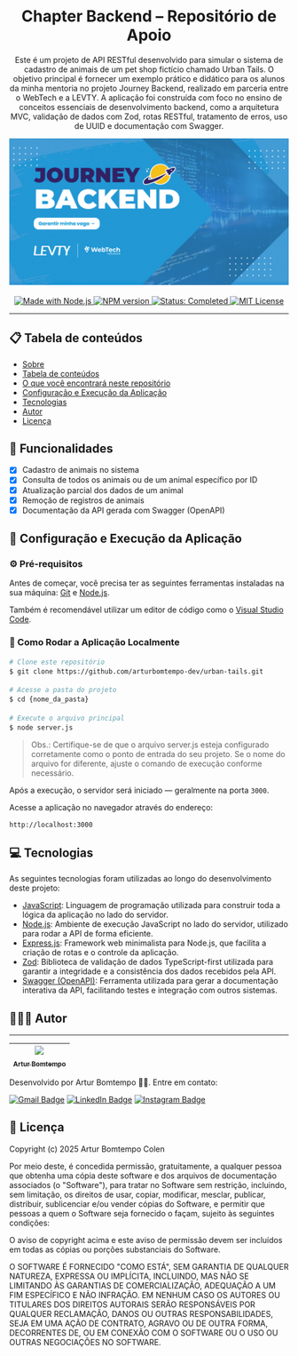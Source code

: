 <div  align="center" id="about">
    <h1 align="center">
        Chapter Backend – Repositório de Apoio
    </h1>
    <p align="center">
        Este é um projeto de API RESTful desenvolvido para simular o sistema de cadastro de animais de um pet shop fictício chamado Urban Tails. O objetivo principal é fornecer um exemplo prático e didático para os alunos da minha mentoria no projeto Journey Backend, realizado em parceria entre o WebTech e a LEVTY. A aplicação foi construída com foco no ensino de conceitos essenciais de desenvolvimento backend, como a arquitetura MVC, validação de dados com Zod, rotas RESTful, tratamento de erros, uso de UUID e documentação com Swagger.
    </p>
    <img 
        src="./resources/banner.png"
        alt="Banner image"
    />
</div>
<br>
<div align="center">
    <a href="https://github.com/arturbomtempo-dev/urban-tails" target="_blank">
        <img src="https://img.shields.io/badge/feito_com-Node.js-43853D" alt="Made with Node.js">
    </a>
    <a href="https://github.com/arturbomtempo-dev/urban-tails" target="_blank">
        <img src="https://img.shields.io/badge/npm-v11.3.0-blue" alt="NPM version">
    </a>
    <a href="https://github.com/arturbomtempo-dev/urban-tails" target="_blank">
        <img src="https://img.shields.io/badge/status-completo-green" alt="Status: Completed">
    </a>
    <a href="https://github.com/arturbomtempo-dev/urban-tails/blob/main/LICENSE.md" target="_blank">
        <img src="https://img.shields.io/badge/license-MIT-red" alt="MIT License">
    </a>
</div>

---

<div id="table-of-contents"></div>

## 📋 Tabela de conteúdos

-   [Sobre](#about)
-   [Tabela de conteúdos](#table-of-contents)
-   [O que você encontrará neste repositório](#features)
-   [Configuração e Execução da Aplicação](#setup-and-run-the-application)
-   [Tecnologias](#technologies)
-   [Autor](#author)
-   [Licença](#license)

<div id="features"></div>

## 📝 Funcionalidades

-   [x] Cadastro de animais no sistema
-   [x] Consulta de todos os animais ou de um animal específico por ID
-   [x] Atualização parcial dos dados de um animal
-   [x] Remoção de registros de animais
-   [x] Documentação da API gerada com Swagger (OpenAPI)

<div id="setup-and-run-the-application"></div>

## 📁 Configuração e Execução da Aplicação

### ⚙️ Pré-requisitos

Antes de começar, você precisa ter as seguintes ferramentas instaladas na sua máquina: [Git](https://git-scm.com) e [Node.js](https://nodejs.org/).

Também é recomendável utilizar um editor de código como o [Visual Studio Code](https://code.visualstudio.com/).

### 🚀 Como Rodar a Aplicação Localmente

```bash
# Clone este repositório
$ git clone https://github.com/arturbomtempo-dev/urban-tails.git

# Acesse a pasta do projeto
$ cd {nome_da_pasta}

# Execute o arquivo principal
$ node server.js
```

> Obs.: Certifique-se de que o arquivo server.js esteja configurado corretamente como o ponto de entrada do seu projeto. Se o nome do arquivo for diferente, ajuste o comando de execução conforme necessário.

Após a execução, o servidor será iniciado — geralmente na porta `3000`.

Acesse a aplicação no navegador através do endereço:

```plaintext
http://localhost:3000
```

<div id="technologies"></div>

## 💻 Tecnologias

As seguintes tecnologias foram utilizadas ao longo do desenvolvimento deste projeto:

-   [JavaScript](https://developer.mozilla.org/pt-BR/docs/Web/JavaScript): Linguagem de programação utilizada para construir toda a lógica da aplicação no lado do servidor.
-   [Node.js](https://nodejs.org/): Ambiente de execução JavaScript no lado do servidor, utilizado para rodar a API de forma eficiente.
-   [Express.js](https://expressjs.com/pt-br/): Framework web minimalista para Node.js, que facilita a criação de rotas e o controle da aplicação.
-   [Zod](https://zod.dev/): Biblioteca de validação de dados TypeScript-first utilizada para garantir a integridade e a consistência dos dados recebidos pela API.
-   [Swagger (OpenAPI)](https://swagger.io/specification/): Ferramenta utilizada para gerar a documentação interativa da API, facilitando testes e integração com outros sistemas.

<div id="author"></div>

## 👨🏻‍💻 Autor

---

| [<img loading="lazy" src="https://avatars.githubusercontent.com/u/96635074?v=4" width=115><br><sub>Artur Bomtempo</sub>](https://arturbomtempo.dev/) |
| :--------------------------------------------------------------------------------------------------------------------------------------------------: |

Desenvolvido por Artur Bomtempo 👋🏻. Entre em contato:

[![Gmail Badge](https://img.shields.io/badge/-arturbcolen@gmail.com-D14836?style=flat-square&logo=Gmail&logoColor=white&link=mailto:arturbcolen@gmail.com)](mailto:arturbcolen@gmail.com)
[![LinkedIn Badge](https://img.shields.io/badge/-Artur%20Bomtempo-0A66C2?style=flat-square&logo=LinkedIn&logoColor=white&link=https://www.linkedin.com/in/artur-bomtempo/)](https://www.linkedin.com/in/artur-bomtempo/)
[![Instagram Badge](https://img.shields.io/badge/-@arturbomtempo.dev-E4405F?style=flat-square&logo=Instagram&logoColor=white&link=https://www.instagram.com/arturbomtempo.dev/)](https://www.instagram.com/arturbomtempo.dev/)

<div id="license"></div>

## 📜 Licença

Copyright (c) 2025 Artur Bomtempo Colen

Por meio deste, é concedida permissão, gratuitamente, a qualquer pessoa que obtenha uma cópia
deste software e dos arquivos de documentação associados (o "Software"), para tratar
no Software sem restrição, incluindo, sem limitação, os direitos
de usar, copiar, modificar, mesclar, publicar, distribuir, sublicenciar e/ou vender
cópias do Software, e permitir que pessoas a quem o Software seja fornecido o façam, sujeito às seguintes condições:

O aviso de copyright acima e este aviso de permissão devem ser incluídos em todas
as cópias ou porções substanciais do Software.

O SOFTWARE É FORNECIDO "COMO ESTÁ", SEM GARANTIA DE QUALQUER NATUREZA, EXPRESSA OU
IMPLÍCITA, INCLUINDO, MAS NÃO SE LIMITANDO ÀS GARANTIAS DE COMERCIALIZAÇÃO,
ADEQUAÇÃO A UM FIM ESPECÍFICO E NÃO INFRAÇÃO. EM NENHUM CASO OS
AUTORES OU TITULARES DOS DIREITOS AUTORAIS SERÃO RESPONSÁVEIS POR QUALQUER RECLAMAÇÃO, DANOS OU OUTRAS
RESPONSABILIDADES, SEJA EM UMA AÇÃO DE CONTRATO, AGRAVO OU DE OUTRA FORMA, DECORRENTES DE,
OU EM CONEXÃO COM O SOFTWARE OU O USO OU OUTRAS NEGOCIAÇÕES NO
SOFTWARE.
